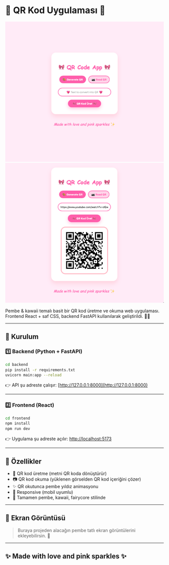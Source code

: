
# 🎀 QR Kod Uygulaması 🎀

![Screenshot 1](screenshot1.png)
![Screenshot 2](screenshot2.png)


Pembe & kawaii temalı basit bir QR kod üretme ve okuma web uygulaması.  
Frontend React + saf CSS, backend FastAPI kullanılarak geliştirildi. 🎀✨

---

## 🚀 Kurulum

### 1️⃣ Backend (Python + FastAPI)

```bash
cd backend
pip install -r requirements.txt
uvicorn main:app --reload
````

👉 API şu adreste çalışır: [http://127.0.0.1:8000](http://127.0.0.1:8000)

---

### 2️⃣ Frontend (React)

```bash
cd frontend
npm install
npm run dev
```

👉 Uygulama şu adreste açılır: [http://localhost:5173](http://localhost:5173)

---

## 🎨 Özellikler

* 🎀 QR kod üretme (metni QR koda dönüştürür)
* 📷 QR kod okuma (yüklenen görselden QR kod içeriğini çözer)
* ✨ QR okutunca pembe yıldız animasyonu
* 📱 Responsive (mobil uyumlu)
* 💖 Tamamen pembe, kawaii, fairycore stilinde

---

## 📸 Ekran Görüntüsü

> Buraya projeden alacağın pembe tatlı ekran görüntülerini ekleyebilirsin. 🎀

---

## ✨ Made with love and pink sparkles ✨

```

